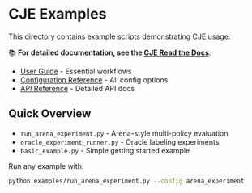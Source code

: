 # CJE Examples

This directory contains example scripts demonstrating CJE usage.

📚 **For detailed documentation, see the [CJE Read the Docs](https://cje-core.readthedocs.io/)**:
- [User Guide](https://cje-core.readthedocs.io/en/latest/guides/user_guide.html) - Essential workflows
- [Configuration Reference](https://cje-core.readthedocs.io/en/latest/guides/configuration_reference.html) - All config options
- [API Reference](https://cje-core.readthedocs.io/en/latest/api/index.html) - Detailed API docs

## Quick Overview

- `run_arena_experiment.py` - Arena-style multi-policy evaluation
- `oracle_experiment_runner.py` - Oracle labeling experiments
- `basic_example.py` - Simple getting started example

Run any example with:
```bash
python examples/run_arena_experiment.py --config arena_experiment
```